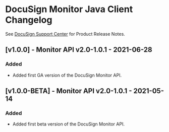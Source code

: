 # DocuSign Monitor Java Client Changelog
See [DocuSign Support Center](https://support.docusign.com/en/releasenotes/) for Product Release Notes.

## [v1.0.0] - Monitor API v2.0-1.0.1 - 2021-06-28
### Added
- Added first GA version of the DocuSign Monitor API.

## [v1.0.0-BETA] - Monitor API v2.0-1.0.1 - 2021-05-14
### Added
- Added first beta version of the DocuSign Monitor API.
